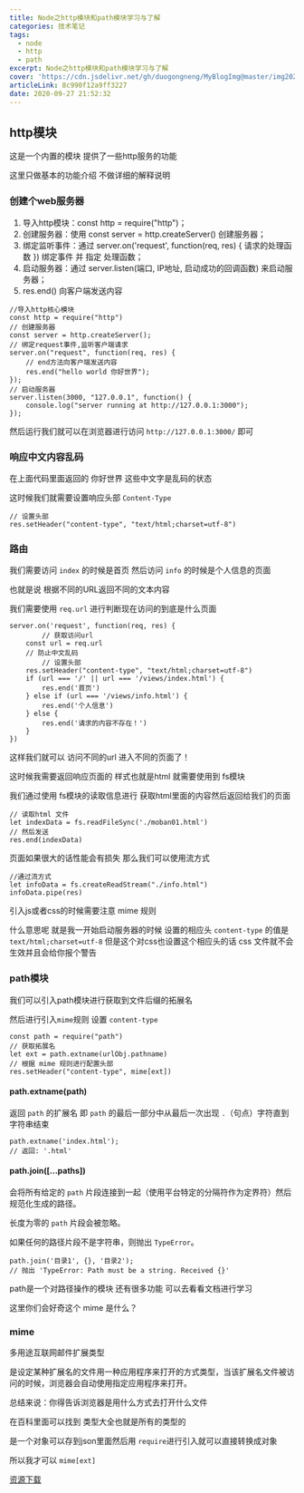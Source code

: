 ```yaml
---
title: Node之http模块和path模块学习与了解
categories: 技术笔记
tags:
  - node
  - http
  - path
excerpt: Node之http模块和path模块学习与了解
cover: 'https://cdn.jsdelivr.net/gh/duogongneng/MyBlogImg@master/img20200927215843.png'
articleLink: 8c990f12a9ff3227
date: 2020-09-27 21:52:32
---
```


## http模块

这是一个内置的模块 提供了一些http服务的功能

这里只做基本的功能介绍 不做详细的解释说明

### 创建个web服务器

1. 导入http模块：const http = require("http")；
2. 创建服务器：使用 const server = http.createServer() 创建服务器；
3. 绑定监听事件：通过 server.on('request', function(req, res) { 请求的处理函数 }) 绑定事件 并 指定 处理函数；
4. 启动服务器：通过 server.listen(端口, IP地址, 启动成功的回调函数) 来启动服务器；
5. res.end() 向客户端发送内容

```
//导入http核心模块
const http = require("http")
// 创建服务器
const server = http.createServer();
// 绑定request事件,监听客户端请求
server.on("request", function(req, res) {
    // end方法向客户端发送内容
    res.end("hello world 你好世界");
});
// 启动服务器
server.listen(3000, "127.0.0.1", function() {
    console.log("server running at http://127.0.0.1:3000");
});
```

然后运行我们就可以在浏览器进行访问 `http://127.0.0.1:3000/` 即可

### 响应中文内容乱码

在上面代码里面返回的 你好世界 这些中文字是乱码的状态

这时候我们就需要设置响应头部 `Content-Type`

```
// 设置头部
res.setHeader("content-type", "text/html;charset=utf-8")
```

### 路由

我们需要访问 `index` 的时候是首页 然后访问 `info` 的时候是个人信息的页面

也就是说 根据不同的URL返回不同的文本内容

我们需要使用 `req.url` 进行判断现在访问的到底是什么页面

```
server.on('request', function(req, res) {
		// 获取访问url
    const url = req.url
    // 防止中文乱码
		// 设置头部
    res.setHeader("content-type", "text/html;charset=utf-8")
    if (url === '/' || url === '/views/index.html') {
        res.end('首页')
    } else if (url === '/views/info.html') {
        res.end('个人信息')
    } else {
        res.end('请求的内容不存在！')
    }
})
```

这样我们就可以 访问不同的url 进入不同的页面了！

这时候我需要返回响应页面的 样式也就是html 就需要使用到 fs模块

我们通过使用 fs模块的读取信息进行 获取html里面的内容然后返回给我们的页面

```
// 读取html 文件
let indexData = fs.readFileSync('./moban01.html')
// 然后发送
res.end(indexData)
```

页面如果很大的话性能会有损失 那么我们可以使用流方式

```
//通过流方式
let infoData = fs.createReadStream("./info.html")
infoData.pipe(res)
```

引入js或者css的时候需要注意 mime 规则

什么意思呢 就是我一开始启动服务器的时候 设置的相应头 `content-type` 的值是  `text/html;charset=utf-8` 但是这个对css也设置这个相应头的话 css 文件就不会生效并且会给你报个警告

### path模块

我们可以引入path模块进行获取到文件后缀的拓展名

然后进行引入`mime`规则 设置 `content-type`

```
const path = require("path")
// 获取拓展名
let ext = path.extname(urlObj.pathname)
// 根据 mime 规则进行配置头部
res.setHeader("content-type", mime[ext])
```

#### path.extname(path)

返回 `path` 的扩展名 即 `path` 的最后一部分中从最后一次出现 `.`（句点）字符直到字符串结束

```
path.extname('index.html');
// 返回: '.html'
```

#### path.join([...paths])

会将所有给定的 `path` 片段连接到一起（使用平台特定的分隔符作为定界符）然后规范化生成的路径。

长度为零的 `path` 片段会被忽略。

如果任何的路径片段不是字符串，则抛出 `TypeError`。

```
path.join('目录1', {}, '目录2');
// 抛出 'TypeError: Path must be a string. Received {}'
```

path是一个对路径操作的模块 还有很多功能 可以去看看文档进行学习

这里你们会好奇这个 mime 是什么？

### mime

多用途互联网邮件扩展类型

是设定某种扩展名的文件用一种应用程序来打开的方式类型，当该扩展名文件被访问的时候，浏览器会自动使用指定应用程序来打开。

总结来说：你得告诉浏览器是用什么方式去打开什么文件

在百科里面可以找到 类型大全也就是所有的类型的

是一个对象可以存到json里面然后用 `require`进行引入就可以直接转换成对象

所以我才可以 `mime[ext]`



[资源下载](https://wwa.lanzous.com/ipQMJgzc1ba)